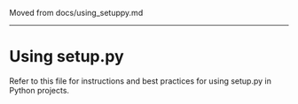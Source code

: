 Moved from docs/using_setuppy.md

---

# Using setup.py

Refer to this file for instructions and best practices for using setup.py in Python projects.
